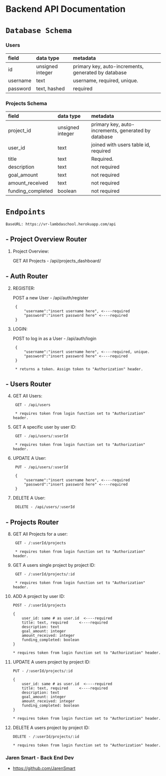 # Backend API Documentation

# `Database Schema`

### Users

| field    | data type        | metadata                                            |
| :------- | :--------------- | :-------------------------------------------------- |
| id       | unsigned integer | primary key, auto-increments, generated by database |
| username | text             | username, required, unique.                         |
| password | text, hashed     | required                                            |

### Projects Schema

| field             | data type        | metadata                                            |
| :---------------- | :--------------- | :-------------------------------------------------- |
| project_id        | unsigned integer | primary key, auto-increments, generated by database |
| user_id           | text             | joined with users table id, required                |
| title             | text             | Required.                                           |
| description       | text             | not required                                        |
| goal_amount       | text             | not required                                        |
| amount_received   | text             | not required                                        |
| funding_completed | boolean          | not required                                        |

# `Endpoints`

    BaseURL: https://vr-lambdaschool.herokuapp.com/api

## - Project Overview Router

1. Project Overview:

   GET All Projects - /api/projects_dashboard/

## - Auth Router

2.  REGISTER:

    POST a new User - /api/auth/register

         {
             "username":"insert username here", <----required
             "password":"insert password here" <----required
         }

3.  LOGIN:

    POST to log in as a User - /api/auth/login

         {
             "username":"insert username here", <----required, unique.
             "password":"insert password here" <----required
         }

         * returns a token. Assign token to "Authorization" header.

## - Users Router

4.  GET All Users:

         GET - /api/users

         * requires token from login function set to "Authorization" header.

5.  GET A specific user by user ID:

         GET - /api/users/:userId

         * requires token from login function set to "Authorization" header.

6.  UPDATE A User:

         PUT - /api/users/:userId

         {
             "username":"insert username here", <----required
             "password":"insert password here" <----required
         }

7.  DELETE A User:

         DELETE - /api/users/:userId

## - Projects Router

8.  GET All Projects for a user:

         GET - /:userId/projects

         * requires token from login function set to "Authorization" header.

9.  GET A users single project by project ID:

         GET - /:userId/projects/:id

         * requires token from login function set to "Authorization" header.

10. ADD A project by user ID:

        POST - /:userId/projects

        {
            user_id: same # as user.id  <----required
            title: text, required     <----required
            description: text
            goal_amount: integer
            amount_received: integer
            funding_completed: boolean
        }

        * requires token from login function set to "Authorization" header.

11. UPDATE A users project by project ID:

        PUT - /:userId/projects/:id

        {
            user_id: same # as user.id  <----required
            title: text, required     <----required
            description: text
            goal_amount: integer
            amount_received: integer
            funding_completed: boolean
        }

        * requires token from login function set to "Authorization" header.

12. DELETE A users project by project ID:

        DELETE - /:userId/projects/:id

        * requires token from login function set to "Authorization" header.

### Jaren Smart - Back End Dev

- https://github.com/JarenSmart
